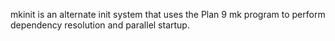mkinit is an alternate init system that uses the Plan 9 mk program to perform
dependency resolution and parallel startup.
